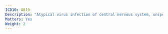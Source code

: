 ```yaml
---
ICD10: A819
Description: "Atypical virus infection of central nervous system, unspecified"
Matters: Yes
Weight: 2
---
```

